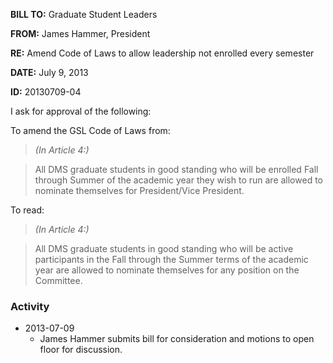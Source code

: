 **BILL TO:** Graduate Student Leaders

**FROM:** James Hammer, President

**RE:** Amend Code of Laws to allow leadership not enrolled every semester

**DATE:** July 9, 2013

**ID:** 20130709-04

I ask for approval of the following:

To amend the GSL Code of Laws from:

> *(In Article 4:)*

> All DMS graduate students in good standing who will be enrolled Fall through Summer of the
academic year they wish to run are allowed to nominate themselves for President/Vice
President.

To read:

> *(In Article 4:)*

> All DMS graduate students in good standing who will be active participants in the Fall
through the Summer terms of the academic year are allowed to nominate themselves for any
position on the Committee.

### Activity

* 2013-07-09
    * James Hammer submits bill for consideration and motions to open floor for discussion.